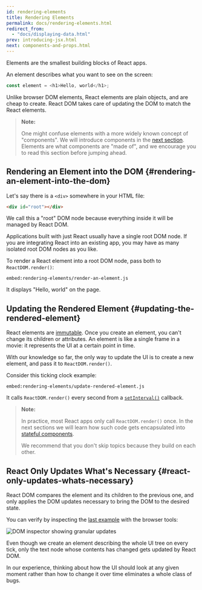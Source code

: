 ```yaml
---
id: rendering-elements
title: Rendering Elements
permalink: docs/rendering-elements.html
redirect_from:
  - "docs/displaying-data.html"
prev: introducing-jsx.html
next: components-and-props.html
---
```


Elements are the smallest building blocks of React apps.

An element describes what you want to see on the screen:

```js
const element = <h1>Hello, world</h1>;
```

Unlike browser DOM elements, React elements are plain objects, and are cheap to create. React DOM takes care of updating the DOM to match the React elements.

>**Note:**
>
>One might confuse elements with a more widely known concept of "components". We will introduce components in the [next section](/docs/components-and-props.html). Elements are what components are "made of", and we encourage you to read this section before jumping ahead.

## Rendering an Element into the DOM {#rendering-an-element-into-the-dom}

Let's say there is a `<div>` somewhere in your HTML file:

```html
<div id="root"></div>
```

We call this a "root" DOM node because everything inside it will be managed by React DOM.

Applications built with just React usually have a single root DOM node. If you are integrating React into an existing app, you may have as many isolated root DOM nodes as you like.

To render a React element into a root DOM node, pass both to `ReactDOM.render()`:

`embed:rendering-elements/render-an-element.js`

[](codepen://rendering-elements/render-an-element)

It displays "Hello, world" on the page.

## Updating the Rendered Element {#updating-the-rendered-element}

React elements are [immutable](https://en.wikipedia.org/wiki/Immutable_object). Once you create an element, you can't change its children or attributes. An element is like a single frame in a movie: it represents the UI at a certain point in time.

With our knowledge so far, the only way to update the UI is to create a new element, and pass it to `ReactDOM.render()`.

Consider this ticking clock example:

`embed:rendering-elements/update-rendered-element.js`

[](codepen://rendering-elements/update-rendered-element)

It calls `ReactDOM.render()` every second from a [`setInterval()`](https://developer.mozilla.org/en-US/docs/Web/API/WindowTimers/setInterval) callback.

>**Note:**
>
>In practice, most React apps only call `ReactDOM.render()` once. In the next sections we will learn how such code gets encapsulated into [stateful components](/docs/state.html).
>
>We recommend that you don't skip topics because they build on each other.

## React Only Updates What's Necessary {#react-only-updates-whats-necessary}

React DOM compares the element and its children to the previous one, and only applies the DOM updates necessary to bring the DOM to the desired state.

You can verify by inspecting the [last example](codepen://rendering-elements/update-rendered-element) with the browser tools:

![DOM inspector showing granular updates](../images/docs/granular-dom-updates.gif)

Even though we create an element describing the whole UI tree on every tick, only the text node whose contents has changed gets updated by React DOM.

In our experience, thinking about how the UI should look at any given moment rather than how to change it over time eliminates a whole class of bugs.
